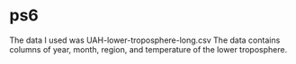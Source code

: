 # ps6
The data I used was UAH-lower-troposphere-long.csv
The data contains columns of year, month, region, and temperature of the lower troposphere. 
